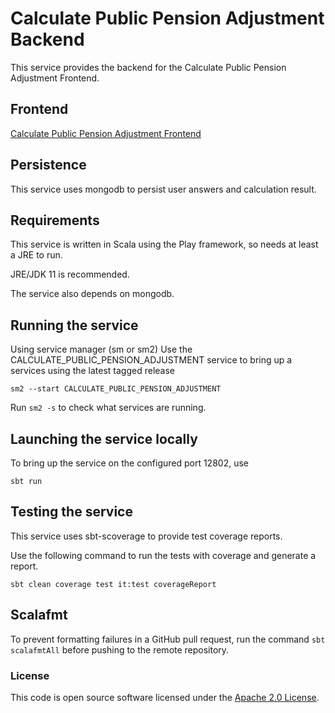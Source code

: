 
# Calculate Public Pension Adjustment Backend
This service provides the backend for the Calculate Public Pension Adjustment Frontend.

## Frontend
[Calculate Public Pension Adjustment Frontend](https://github.com/hmrc/calculate-public-pension-adjustment-frontend)

## Persistence
This service uses mongodb to persist user answers and calculation result.

## Requirements
This service is written in Scala using the Play framework, so needs at least a JRE to run.

JRE/JDK 11 is recommended.

The service also depends on mongodb.

## Running the service
Using service manager (sm or sm2)
Use the CALCULATE_PUBLIC_PENSION_ADJUSTMENT service to bring up a services using the latest tagged release
```
sm2 --start CALCULATE_PUBLIC_PENSION_ADJUSTMENT
```

Run `sm2 -s` to check what services are running.

## Launching the service locally
To bring up the service on the configured port 12802, use

```
sbt run
```

## Testing the service
This service uses sbt-scoverage to provide test coverage reports.

Use the following command to run the tests with coverage and generate a report.
```
sbt clean coverage test it:test coverageReport
```

## Scalafmt
To prevent formatting failures in a GitHub pull request,
run the command ``sbt scalafmtAll`` before pushing to the remote repository.

### License
This code is open source software licensed under the [Apache 2.0 License]("https://www.apache.org/licenses/LICENSE-2.0.html").